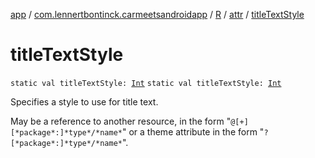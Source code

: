 [app](../../../index.md) / [com.lennertbontinck.carmeetsandroidapp](../../index.md) / [R](../index.md) / [attr](index.md) / [titleTextStyle](./title-text-style.md)

# titleTextStyle

`static val titleTextStyle: `[`Int`](https://kotlinlang.org/api/latest/jvm/stdlib/kotlin/-int/index.html)
`static val titleTextStyle: `[`Int`](https://kotlinlang.org/api/latest/jvm/stdlib/kotlin/-int/index.html)

Specifies a style to use for title text.

May be a reference to another resource, in the form "`@[+][*package*:]*type*/*name*`" or a theme attribute in the form "`?[*package*:]*type*/*name*`".


